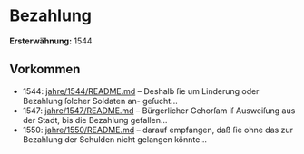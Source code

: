 # Bezahlung

**Ersterwähnung:** 1544

## Vorkommen
- 1544: [jahre/1544/README.md](../jahre/1544/README.md) – Deshalb
ſie um Linderung oder Bezahlung ſolcher Soldaten an-
geſucht...
- 1547: [jahre/1547/README.md](../jahre/1547/README.md) – Bürgerlicher Gehorſam iſ Ausweiſung aus der Stadt,
bis die Bezahlung gefallen...
- 1550: [jahre/1550/README.md](../jahre/1550/README.md) – darauf empfangen, daß ſie ohne das zur Bezahlung der
Schulden nicht gelangen könnte...
